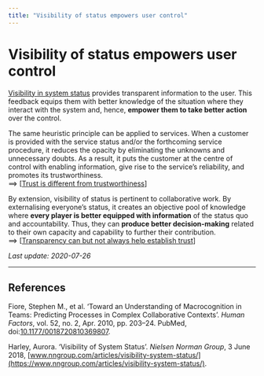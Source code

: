 ```yaml
---
title: "Visibility of status empowers user control"
---
```


# Visibility of status empowers user control

[Visibility in system status](https://www.nngroup.com/articles/visibility-system-status/) provides transparent information to the user. This feedback equips them with better knowledge of the situation where they interact with the system and, hence, **empower them to take better action** over the control.

The same heuristic principle can be applied to services. When a customer is provided with the service status and/or the forthcoming service procedure, it reduces the opacity by eliminating the unknowns and unnecessary doubts. As a result, it puts the customer at the centre of control with enabling information, give rise to the service’s reliability, and promotes its trustworthiness.  
==> [[Trust is different from trustworthiness]]

By extension, visibility of status is pertinent to collaborative work. By externalising everyone’s status, it creates an objective pool of knowledge where **every player is better equipped with information** of the status quo and accountability. Thus, they can **produce better decision-making** related to their own capacity and capability to further their contribution.  
==> [[Transparency can but not always help establish trust]]

*Last update: 2020-07-26*

* * *

## References

Fiore, Stephen M., et al. ‘Toward an Understanding of Macrocognition in Teams: Predicting Processes in Complex Collaborative Contexts’. _Human Factors_, vol. 52, no. 2, Apr. 2010, pp. 203–24. PubMed, doi:[10.1177/0018720810369807](https://doi.org/10.1177/0018720810369807).

Harley, Aurora. ‘Visibility of System Status’. _Nielsen Norman Group_, 3 June 2018, [www.nngroup.com/articles/visibility-system-status/](https://www.nngroup.com/articles/visibility-system-status/).

[//begin]: # "Autogenerated link references for markdown compatibility"
[Trust is different from trustworthiness]: Trust-is-different-from-trustworthiness "Trust is different from trustworthiness"
[Transparency can but not always help establish trust]: Transparency-can-but-not-always-help-establish-trust "Transparency can but not always help establish trust"
[//end]: # "Autogenerated link references"